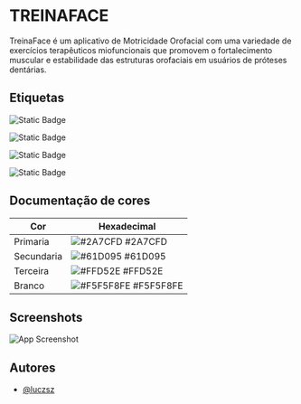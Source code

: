 
# TREINAFACE

TreinaFace é um aplicativo de Motricidade Orofacial com uma variedade de exercícios terapêuticos miofuncionais que promovem o fortalecimento muscular e estabilidade das estruturas orofaciais em usuários de próteses dentárias.
## Etiquetas

![Static Badge](https://img.shields.io/badge/react-native)

![Static Badge](https://img.shields.io/badge/vscode-blue)

![Static Badge](https://img.shields.io/badge/logo-javascript-blue?logo=javascript)

![Static Badge](https://img.shields.io/badge/logo-github-blue?logo=github)



## Documentação de cores

| Cor               | Hexadecimal                                                |
| ----------------- | ---------------------------------------------------------------- |
| Primaria      | ![#2A7CFD](https://via.placeholder.com/10/2A7CFD?text=+) #2A7CFD |
| Secundaria      | ![#61D095](https://via.placeholder.com/10/61D095?text=+) #61D095 |
| Terceira      | ![#FFD52E](https://via.placeholder.com/10/FFD52E?text=+) #FFD52E |
| Branco       | ![#F5F5F8FE](https://via.placeholder.com/10/F5F5F8FE?text=+) #F5F5F8FE |


## Screenshots

![App Screenshot](https://via.placeholder.com/468x300?text=App+Screenshot+Here)


## Autores

- [@luczsz](https://github.com/luczsz)

